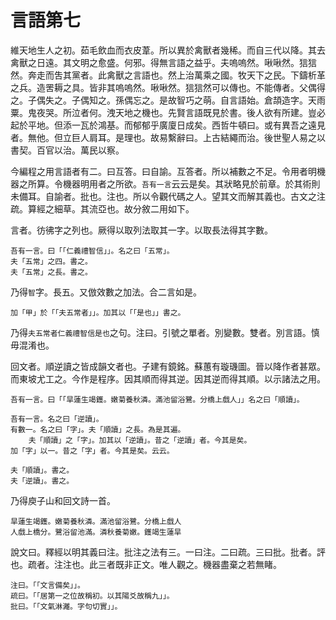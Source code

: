 # 言語第七

維天地生人之初。茹毛飲血而衣皮葦。所以異於禽獸者幾稀。而自三代以降。其去禽獸之日遠。其文明之愈盛。何邪。得無言語之益乎。夫嗚嗚然。啾啾然。狺狺然。奔走而吿其黨者。此禽獸之言語也。然上治萬乘之國。牧天下之民。下鑄析革之兵。造罟耨之具。皆非其嗚嗚然。啾啾然。狺狺然可以傳也。不能傳者。父偶得之。子偶失之。子偶知之。孫偶忘之。是故智巧之萌。自言語始。倉頡造字。天雨粟。鬼夜哭。所泣者何。洩天地之機也。先賢言語既見於書。後人欲有所建。豈必起於平地。但添一瓦於鴻基。而郁郁乎廣廈日成矣。西哲牛頓曰。或有異吾之遠見者。無他。但立巨人肩耳。是理也。故易繫辭曰。上古結繩而治。後世聖人易之以書契。百官以治。萬民以察。

今編程之用言語者有二。曰互答。曰自諭。互答者。所以補數之不足。令用者明機器之所算。令機器明用者之所欲。`吾有一言`云云是矣。其狀略見於前章。於其術則未備耳。自諭者。批也。注也。所以令觀代碼之人。望其文而解其義也。古文之注疏。算經之細草。其流亞也。故分敘二用如下。

言者。彷彿字之列也。厥得以取列法取其一字。以取長法得其字數。

```
吾有一言。曰「「仁義禮智信」」。名之曰「五常」。
夫「五常」之四。書之。
夫「五常」之長。書之。
```

乃得`智`字。長五。又倣效數之加法。合二言如是。

```
加「甲」於「「夫五常者」」。加其以「「是也」」書之。
```

乃得`夫五常者仁義禮智信是也`之句。注曰。引號之單者。別變數。雙者。別言語。慎毋混淆也。

回文者。順逆讀之皆成韻文者也。子建有鏡銘。蘇蕙有璇璣圖。晉以降作者甚眾。而東坡尤工之。今作是程序。因其順而得其逆。因其逆而得其順。以示諸法之用。

```
吾有一言。曰「「旱蓮生竭鑊。嫩菊養秋潾。滿池留浴鷺。分橋上戲人」」名之曰「順讀」。

吾有一言。名之曰「逆讀」。
有數一。名之曰「字」。夫「順讀」之長。為是其遍。
	夫「順讀」之「字」。加其以「逆讀」。昔之「逆讀」者。今其是矣。
加「字」以一。昔之「字」者。今其是矣。云云。

夫「順讀」。書之。
夫「逆讀」。書之。
```

乃得庾子山和回文詩一首。

```
旱蓮生竭鑊。嫩菊養秋潾。滿池留浴鷺。分橋上戲人
人戲上橋分。鷺浴留池滿。潾秋養菊嫩。鑊竭生蓮旱
```

說文曰。釋經以明其義曰注。批注之法有三。一曰注。二曰疏。三曰批。批者。評也。疏者。注注也。此三者既非正文。唯人觀之。機器盡棄之若無睹。

```
注曰。「「文言備矣」」。
疏曰。「「居第一之位故稱初。以其陽爻故稱九」」。
批曰。「「文氣淋灕。字句切實」」。
```



